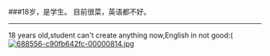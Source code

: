 

<!--
**Name-S56/Name-S56** is a ✨ _special_ ✨ repository because its `README.md` (this file) appears on your GitHub profile.

Here are some ideas to get you started:

- 🔭 I’m currently working on ...
- 🌱 I’m currently learning ...
- 👯 I’m looking to collaborate on ...
- 🤔 I’m looking for help with ...
- 💬 Ask me about ...
- 📫 How to reach me: ...
- 😄 Pronouns: ...
- ⚡ Fun fact: ...
-->
###18岁，是学生。
目前很菜，英语都不好。


----
18 years old,student
can't create anything now,English in not good:(
<a href="https://smms.app/image/geqKw1OizBZ3VS4" target="_blank"><img src="https://s2.loli.net/2022/07/30/geqKw1OizBZ3VS4.jpg" alt="688556-c90fb642fc-00000814.jpg"></a>
